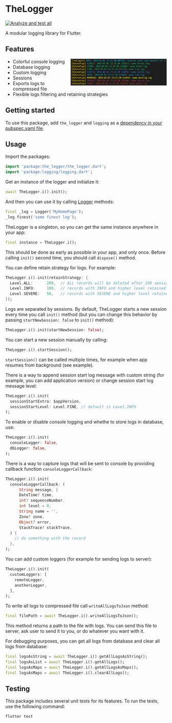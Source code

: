 # TheLogger

[![Analyze and test all](https://github.com/nesquikm/the_logger/actions/workflows/analyze-and-test.yaml/badge.svg)](https://github.com/nesquikm/the_logger/actions/workflows/analyze-and-test.yaml)

A modular logging library for Flutter.

## Features

<img src="https://github.com/nesquikm/the_logger/raw/main/images/colorful_logging.png" width="300" alt="Colorful logging" align="right">

- Colorful console logging
- Database logging
- Custom logging
- Sessions
- Exports logs to compressed file
- Flexible logs filtering and retaining strategies

## Getting started

To use this package, add `the_logger` and `logging` as a [dependency in your pubspec.yaml file](https://flutter.dev/docs/development/packages-and-plugins/using-packages).

## Usage

Import the packages:

```dart
import 'package:the_logger/the_logger.dart';
import 'package:logging/logging.dart';
```

Get an instance of the logger and initialize it:

```dart
await TheLogger.i().init();
```

And then you can use it by calling [Logger](https://pub.dev/packages/logging) methods:

```dart
final _log = Logger('MyHomePage');
_log.finest('some finest log');
```

TheLogger is a singleton, so you can get the same instance anywhere in your app:

```dart
final instance = TheLogger.i();
```

This should be done as early as possible in your app, and only once. Before calling `init()` second time, you should call `dispose()` method.

You can define retain strategy for logs. For example:

```dart
TheLogger.i().init(retainStrategy: {
  Level.ALL:      200,  // ALL records will be deleted after 200 sessions
  Level.INFO:     100,  // records with INFO and higher level retained for 300 sessions
  Level.SEVERE:   50,   // records with SEVERE and higher level retained for 350 sessions
});
```

Logs are separated by sessions. By default, TheLogger starts a new session every time you call `init()` method (but you can change this behavior by passing `startNewSession: false` to `init()` method):

```dart
TheLogger.i().init(startNewSession: false);
```

You can start a new session manually by calling:

```dart
TheLogger.i().startSession();
```

`startSession()` can be called multiple times, for example when app resumes from background (see example).

There is a way to append session start log message with custom string (for example, you can add application version) or change session start log message level:

```dart
TheLogger.i().init(
  sessionStartExtra: $appVersion,
  sessionStartLevel: Level.FINE, // default is Level.INFO
);
```

To enable or disable console logging and whethe to store logs in database, use:

```dart
TheLogger.i().init(
  consoleLogger: false,
  dbLogger: false,
);
```

There is a way to capture logs that will be sent to console by providing callback function `consoleLoggerCallback`:

```dart
TheLogger.i().init(
  consoleLoggerCallback: (
      String message, {
      DateTime? time,
      int? sequenceNumber,
      int level = 0,
      String name = '',
      Zone? zone,
      Object? error,
      StackTrace? stackTrace,
  ) {
    // do something with the record
  },
);
```

You can add custom loggers (for example for sending logs to server):

```dart
TheLogger.i().init(
  customLoggers: [
    remoteLogger,
    anotherLogger,
  ],
);
```

To write all logs to compressed file call `writeAllLogsToJson` method:

```dart
final filePath = await TheLogger.i().writeAllLogsToJson();
```

This method returns a path to the file with logs. You can send this file to server, ask user to send it to you, or do whatever you want with it.

For debugging purposes, you can get all logs from database and clear all logs from database:

```dart
final logsAsString = await TheLogger.i().getAllLogsAsString();
final logsAsList = await TheLogger.i().getAllLogs();
final logsAsMaps = await TheLogger.i().getAllLogsAsMaps();
final logsAsMaps = await TheLogger.i().clearAllLogs();
```

## Testing

This package includes several unit tests for its features. To run the tests, use the following command:

```bash
flutter test
```
